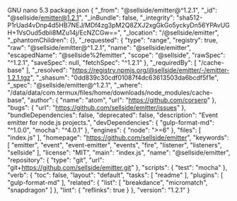 GNU nano 5.3                                                                      package.json
{
  "_from": "@sellside/emitter@^1.2.1",
  "_id": "@sellside/emitter@1.2.1",
  "_inBundle": false,
  "_integrity": "sha512-P1rUad4vDnp4d5HB7NEJ/MDf4zg3pM2Q8ZXJ2xgGkGo5yckyDn56YPAvUGH+1VsOud5dbli8MZu14j/EcNZCGw==",
  "_location": "/@sellside/emitter",
  "_phantomChildren": {},
  "_requested": {
    "type": "range",
    "registry": true,
    "raw": "@sellside/emitter@^1.2.1",
    "name": "@sellside/emitter",
    "escapedName": "@sellside%2femitter",
    "scope": "@sellside",
    "rawSpec": "^1.2.1",
    "saveSpec": null,
    "fetchSpec": "^1.2.1"
  },
  "_requiredBy": [
    "/cache-base"
  ],
  "_resolved": "https://registry.npmjs.org/@sellside/emitter/-/emitter-1.2.1.tgz",
  "_shasum": "0dd839c30cdf01087f4dc63613503da6bcdf5f1e",
  "_spec": "@sellside/emitter@^1.2.1",
  "_where": "/data/data/com.termux/files/home/downloads/node_modules/cache-base",
  "author": {
    "name": "atom",
    "url": "https://github.com/corserp"
  },
  "bugs": {
    "url": "https://github.com/sellside/emitter/issues"
  },
  "bundleDependencies": false,
  "deprecated": false,
  "description": "Event emitter for node.js projects.",
  "devDependencies": {
    "gulp-format-md": "^1.0.0",
    "mocha": "^4.0.1"
  },
  "engines": {
    "node": ">=6"
  },
  "files": [
    "index.js"
  ],
  "homepage": "https://github.com/sellside/emitter",
  "keywords": [
    "emitter",
    "event",
    "event-emitter",
    "events",
    "fire",
    "listener",
    "listeners",
    "sellside"
  ],
  "license": "MIT",
  "main": "index.js",
  "name": "@sellside/emitter",
  "repository": {
    "type": "git",
    "url": "git+https://github.com/sellside/emitter.git"
  },
  "scripts": {
    "test": "mocha"
  },
  "verb": {
    "toc": false,
    "layout": "default",
    "tasks": [
      "readme"
    ],
    "plugins": [
      "gulp-format-md"
    ],
    "related": {
      "list": [
        "breakdance",
        "micromatch",
        "snapdragon"
      ]
    },
    "lint": {
      "reflinks": true
    }
  },
  "version": "1.2.1"
}
